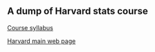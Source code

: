 ## A dump of Harvard stats course

[Course syllabus](https://courses.edx.org/courses/course-v1:HarvardX+STAT110x+1T2020/12b16231c4c94b8b994adfdd44d11b97/)

[Harvard main web page ](https://projects.iq.harvard.edu/stat110)